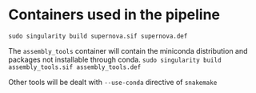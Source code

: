 # Containers used in the pipeline

`sudo singularity build supernova.sif supernova.def`

The `assembly_tools` container will contain the miniconda
distribution and packages not installable through conda.
`sudo singularity build assembly_tools.sif assembly_tools.def`

Other tools will be dealt with `--use-conda` directive of `snakemake`